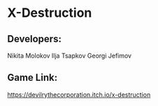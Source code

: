 # X-Destruction
## Developers:
Nikita Molokov
Ilja Tsapkov
Georgi Jefimov
## Game Link:
https://devilrythecorporation.itch.io/x-destruction
